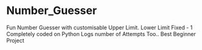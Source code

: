 # Number_Guesser
Fun Number Guesser with customisable Upper Limit.
Lower Limit Fixed - 1
Completely coded on Python
Logs number of Attempts Too..
Best Beginner Project

